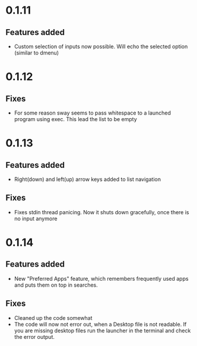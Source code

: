 # 0.1.11

## Features added

- Custom selection of inputs now possible. Will echo the selected option (similar to dmenu)

# 0.1.12

## Fixes

- For some reason sway seems to pass whitespace to a launched program using exec. This lead the list to be empty

# 0.1.13

## Features added

- Right(down) and left(up) arrow keys added to list navigation

## Fixes

- Fixes stdin thread panicing. Now it shuts down gracefully, once there is no input anymore

# 0.1.14

## Features added

- New "Preferred Apps" feature, which remembers frequently used apps and puts them on top in searches.

## Fixes

- Cleaned up the code somewhat
- The code will now not error out, when a Desktop file is not readable. If you are missing desktop files run the launcher in the terminal and check the error output.
